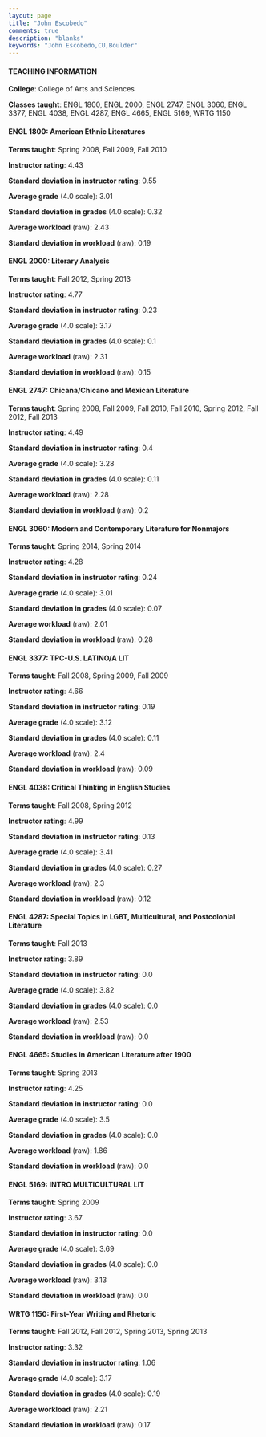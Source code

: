 ```yaml
---
layout: page
title: "John Escobedo" 
comments: true
description: "blanks"
keywords: "John Escobedo,CU,Boulder"
---
```

<head>
<script src="https://ajax.googleapis.com/ajax/libs/jquery/2.1.3/jquery.min.js"></script>
<script src="https://dl.dropboxusercontent.com/s/pc42nxpaw1ea4o9/highcharts.js?dl=0"></script>
<!-- <script src="../assets/js/highcharts.js"></script> -->
<style type="text/css">@font-face {
	font-family: "Bebas Neue";
	src: url(https://www.filehosting.org/file/details/544349/BebasNeue Regular.otf) format("opentype");
	}
	h1.Bebas { 
		font-family: "Bebas Neue", Verdana, Tahoma;
	}
</style>
</head>
	   
#### TEACHING INFORMATION

**College**: College of Arts and Sciences

**Classes taught**: ENGL 1800, ENGL 2000, ENGL 2747, ENGL 3060, ENGL 3377, ENGL 4038, ENGL 4287, ENGL 4665, ENGL 5169, WRTG 1150

#### ENGL 1800: American Ethnic Literatures

**Terms taught**: Spring 2008, Fall 2009, Fall 2010

**Instructor rating**: 4.43

**Standard deviation in instructor rating**: 0.55

**Average grade** (4.0 scale): 3.01

**Standard deviation in grades** (4.0 scale): 0.32

**Average workload** (raw): 2.43

**Standard deviation in workload** (raw): 0.19

#### ENGL 2000: Literary Analysis

**Terms taught**: Fall 2012, Spring 2013

**Instructor rating**: 4.77

**Standard deviation in instructor rating**: 0.23

**Average grade** (4.0 scale): 3.17

**Standard deviation in grades** (4.0 scale): 0.1

**Average workload** (raw): 2.31

**Standard deviation in workload** (raw): 0.15

#### ENGL 2747: Chicana/Chicano and Mexican Literature

**Terms taught**: Spring 2008, Fall 2009, Fall 2010, Fall 2010, Spring 2012, Fall 2012, Fall 2013

**Instructor rating**: 4.49

**Standard deviation in instructor rating**: 0.4

**Average grade** (4.0 scale): 3.28

**Standard deviation in grades** (4.0 scale): 0.11

**Average workload** (raw): 2.28

**Standard deviation in workload** (raw): 0.2

#### ENGL 3060: Modern and Contemporary Literature for Nonmajors

**Terms taught**: Spring 2014, Spring 2014

**Instructor rating**: 4.28

**Standard deviation in instructor rating**: 0.24

**Average grade** (4.0 scale): 3.01

**Standard deviation in grades** (4.0 scale): 0.07

**Average workload** (raw): 2.01

**Standard deviation in workload** (raw): 0.28

#### ENGL 3377: TPC-U.S. LATINO/A LIT

**Terms taught**: Fall 2008, Spring 2009, Fall 2009

**Instructor rating**: 4.66

**Standard deviation in instructor rating**: 0.19

**Average grade** (4.0 scale): 3.12

**Standard deviation in grades** (4.0 scale): 0.11

**Average workload** (raw): 2.4

**Standard deviation in workload** (raw): 0.09

#### ENGL 4038: Critical Thinking in English Studies

**Terms taught**: Fall 2008, Spring 2012

**Instructor rating**: 4.99

**Standard deviation in instructor rating**: 0.13

**Average grade** (4.0 scale): 3.41

**Standard deviation in grades** (4.0 scale): 0.27

**Average workload** (raw): 2.3

**Standard deviation in workload** (raw): 0.12

#### ENGL 4287: Special Topics in LGBT, Multicultural, and Postcolonial Literature

**Terms taught**: Fall 2013

**Instructor rating**: 3.89

**Standard deviation in instructor rating**: 0.0

**Average grade** (4.0 scale): 3.82

**Standard deviation in grades** (4.0 scale): 0.0

**Average workload** (raw): 2.53

**Standard deviation in workload** (raw): 0.0

#### ENGL 4665: Studies in American Literature after 1900

**Terms taught**: Spring 2013

**Instructor rating**: 4.25

**Standard deviation in instructor rating**: 0.0

**Average grade** (4.0 scale): 3.5

**Standard deviation in grades** (4.0 scale): 0.0

**Average workload** (raw): 1.86

**Standard deviation in workload** (raw): 0.0

#### ENGL 5169: INTRO MULTICULTURAL LIT

**Terms taught**: Spring 2009

**Instructor rating**: 3.67

**Standard deviation in instructor rating**: 0.0

**Average grade** (4.0 scale): 3.69

**Standard deviation in grades** (4.0 scale): 0.0

**Average workload** (raw): 3.13

**Standard deviation in workload** (raw): 0.0

#### WRTG 1150: First-Year Writing and Rhetoric

**Terms taught**: Fall 2012, Fall 2012, Spring 2013, Spring 2013

**Instructor rating**: 3.32

**Standard deviation in instructor rating**: 1.06

**Average grade** (4.0 scale): 3.17

**Standard deviation in grades** (4.0 scale): 0.19

**Average workload** (raw): 2.21

**Standard deviation in workload** (raw): 0.17

